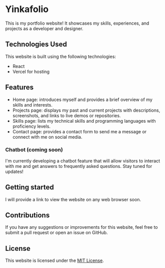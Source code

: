 # Yinkafolio

This is my portfolio website! It showcases my skills, experiences, and projects as a developer and designer.

## Technologies Used

This website is built using the following technologies:

- React
- Vercel for hosting

## Features

- Home page: introduces myself and provides a brief overview of my skills and interests.
- Projects page: displays my past and current projects with descriptions, screenshots, and links to live demos or repositories.
- Skills page: lists my technical skills and programming languages with proficiency levels.
- Contact page: provides a contact form to send me a message or connect with me on social media.

### Chatbot (coming soon)

I'm currently developing a chatbot feature that will allow visitors to interact with me and get answers to frequently asked questions. Stay tuned for updates!

## Getting started

I will provide a link to view the website on any web browser soon.

## Contributions

If you have any suggestions or improvements for this website, feel free to submit a pull request or open an issue on GitHub.

## License

This website is licensed under the [MIT License](https://opensource.org/licenses/MIT).
